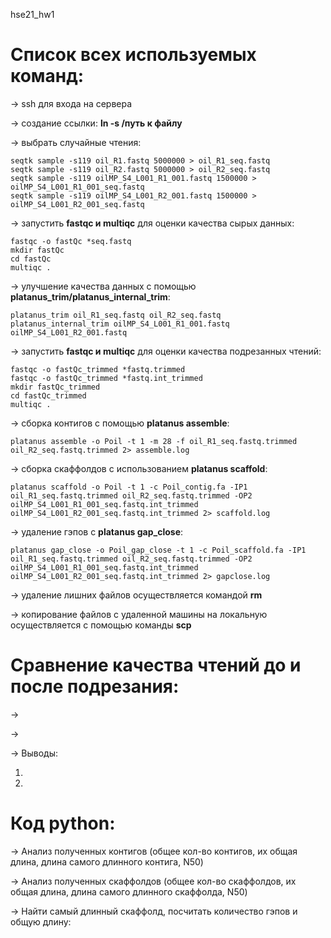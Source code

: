 hse21_hw1

# Список всех используемых команд:


-> ssh для входа на сервера

-> создание ссылки: **ln -s /путь к файлу**

-> выбрать случайные чтения:

    seqtk sample -s119 oil_R1.fastq 5000000 > oil_R1_seq.fastq
    seqtk sample -s119 oil_R2.fastq 5000000 > oil_R2_seq.fastq
    seqtk sample -s119 oilMP_S4_L001_R1_001.fastq 1500000 > oilMP_S4_L001_R1_001_seq.fastq
    seqtk sample -s119 oilMP_S4_L001_R2_001.fastq 1500000 > oilMP_S4_L001_R2_001_seq.fastq

-> запустить **fastqc и multiqc** для оценки качества сырых данных:

    fastqc -o fastQc *seq.fastq
    mkdir fastQc
    cd fastQc
    multiqc .

-> улучшение качества данных с помощью **platanus_trim/platanus_internal_trim**:

    platanus_trim oil_R1_seq.fastq oil_R2_seq.fastq
    platanus_internal_trim oilMP_S4_L001_R1_001.fastq oilMP_S4_L001_R2_001.fastq

-> запустить **fastqc и multiqc** для оценки качества подрезанных чтений:

    fastqc -o fastQc_trimmed *fastq.trimmed
    fastqc -o fastQc_trimmed *fastq.int_trimmed
    mkdir fastQc_trimmed
    cd fastQc_trimmed
    multiqc .

-> сборка контигов с помощью **platanus assemble**:

    platanus assemble -o Poil -t 1 -m 28 -f oil_R1_seq.fastq.trimmed oil_R2_seq.fastq.trimmed 2> assemble.log

-> сборка скаффолдов с использованием **platanus scaffold**:

    platanus scaffold -o Poil -t 1 -c Poil_contig.fa -IP1 oil_R1_seq.fastq.trimmed oil_R2_seq.fastq.trimmed -OP2 oilMP_S4_L001_R1_001_seq.fastq.int_trimmed oilMP_S4_L001_R2_001_seq.fastq.int_trimmed 2> scaffold.log

-> удаление гэпов с **platanus gap_close**:

    platanus gap_close -o Poil_gap_close -t 1 -c Poil_scaffold.fa -IP1 oil_R1_seq.fastq.trimmed oil_R2_seq.fastq.trimmed -OP2 oilMP_S4_L001_R1_001_seq.fastq.int_trimmed oilMP_S4_L001_R2_001_seq.fastq.int_trimmed 2> gapclose.log

-> удаление лишних файлов осуществляется командой **rm**

-> копирование файлов с удаленной машины на локальную осуществляется с помощью команды **scp**

# Сравнение качества чтений до и после подрезания:

->

->

-> Выводы:

1.
2.

# Код python:

-> Анализ полученных контигов (общее кол-во контигов, их общая длина, длина самого длинного контига, N50)

-> Анализ полученных скаффолдов (общее кол-во скаффолдов, их общая длина, длина самого длинного скаффолда, N50)

-> Найти самый длинный скаффолд, посчитать количество гэпов и общую длину:
